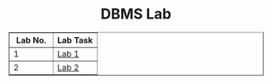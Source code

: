 <h1 align="center">DBMS Lab</h1>
<table align="center" border="1" width="100%">
    <thead align="center">
        <th width="50%">Lab No.</th>
        <th width="50%">Lab Task</th>
    </thead>
    <tr>
        <td>1</td>
        <td><a href="Lab1.md">Lab 1</a></td>
    </tr>
    <tr>
        <td>2</td>
        <td><a href="Lab2.md">Lab 2</a></td>
    </tr>
</table>